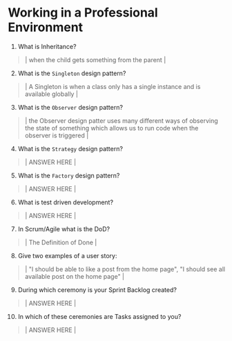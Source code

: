 # Working in a Professional Environment
01. What is Inheritance?

> | when the child gets something from the parent |

02. What is the `Singleton` design pattern?

> | A Singleton is when a class only has a single instance and is available globally |

03. What is the `Observer` design pattern?

> | the Observer design patter uses many different ways of observing the state of something which allows us to run code when the observer is triggered |

04. What is the `Strategy` design pattern?

> | ANSWER HERE |

05. What is the `Factory` design pattern?

> | ANSWER HERE |

06. What is test driven development?

> | ANSWER HERE |

07. In Scrum/Agile what is the DoD?

> | The Definition of Done |

08. Give two examples of a user story:

> | "I should be able to like a post from the home page", "I should see all available post on the home page" |

09. During which ceremony is your Sprint Backlog created?

> | ANSWER HERE |

10. In which of these ceremonies are Tasks assigned to you?

> | ANSWER HERE |
